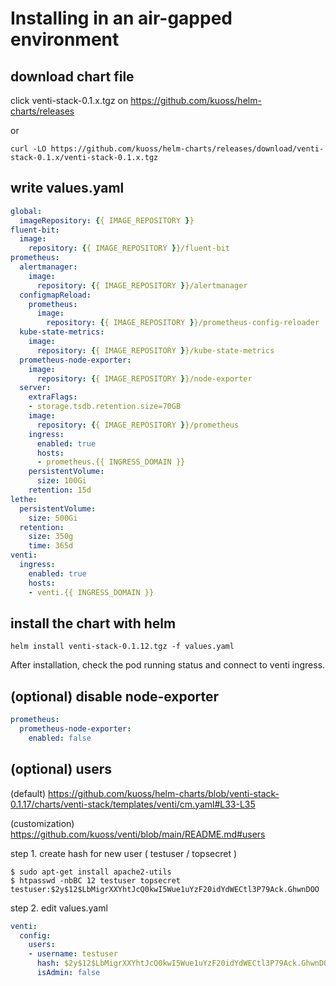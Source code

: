 # Installing in an air-gapped environment

## download chart file

click venti-stack-0.1.x.tgz on https://github.com/kuoss/helm-charts/releases

or

```
curl -LO https://github.com/kuoss/helm-charts/releases/download/venti-stack-0.1.x/venti-stack-0.1.x.tgz
```

## write values.yaml

```yaml
global:
  imageRepository: {{ IMAGE_REPOSITORY }}
fluent-bit:
  image:
    repository: {{ IMAGE_REPOSITORY }}/fluent-bit
prometheus:
  alertmanager:
    image:
      repository: {{ IMAGE_REPOSITORY }}/alertmanager
  configmapReload:
    prometheus:
      image:
        repository: {{ IMAGE_REPOSITORY }}/prometheus-config-reloader
  kube-state-metrics:
    image:
      repository: {{ IMAGE_REPOSITORY }}/kube-state-metrics
  prometheus-node-exporter:
    image:
      repository: {{ IMAGE_REPOSITORY }}/node-exporter
  server:
    extraFlags:
    - storage.tsdb.retention.size=70GB
    image:
      repository: {{ IMAGE_REPOSITORY }}/prometheus
    ingress:
      enabled: true
      hosts:
      - prometheus.{{ INGRESS_DOMAIN }}
    persistentVolume:
      size: 100Gi
    retention: 15d
lethe:
  persistentVolume:
    size: 500Gi
  retention:
    size: 350g
    time: 365d
venti:
  ingress:
    enabled: true
    hosts:
    - venti.{{ INGRESS_DOMAIN }}
```

## install the chart with helm

```
helm install venti-stack-0.1.12.tgz -f values.yaml
```

After installation, check the pod running status and connect to venti ingress.


## (optional) disable node-exporter
```yaml
prometheus:
  prometheus-node-exporter:
    enabled: false
```

## (optional) users
(default) https://github.com/kuoss/helm-charts/blob/venti-stack-0.1.17/charts/venti-stack/templates/venti/cm.yaml#L33-L35

(customization) https://github.com/kuoss/venti/blob/main/README.md#users

step 1. create hash for new user ( testuser / topsecret )
```shell
$ sudo apt-get install apache2-utils
$ htpasswd -nbBC 12 testuser topsecret
testuser:$2y$12$LbMigrXXYhtJcQ0kwI5Wue1uYzF20idYdWECtl3P79Ack.GhwnDOO
```

step 2. edit values.yaml
```yaml
venti:
  config:
    users:
    - username: testuser
      hash: $2y$12$LbMigrXXYhtJcQ0kwI5Wue1uYzF20idYdWECtl3P79Ack.GhwnDOO
      isAdmin: false
```




